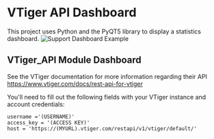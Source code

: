 # VTiger API Dashboard
This project uses Python and the PyQT5 library to display a statistics dashboard.
![Support Dashboard Example](https://i.imgur.com/vvf1hNs.png)

## VTiger_API Module Dashboard
See the VTiger documentation for more information regarding their API
https://www.vtiger.com/docs/rest-api-for-vtiger


You'll need to fill out the following fields with your VTiger instance and account credentials:

```
username ='(USERNAME)'
access_key = '(ACCESS KEY)'
host = 'https://(MYURL).vtiger.com/restapi/v1/vtiger/default/'
```

